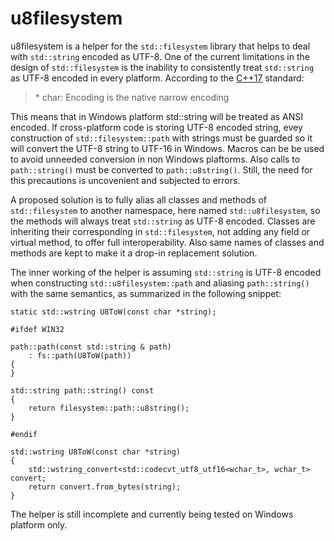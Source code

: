 # u8filesystem

u8filesystem is a helper for the `std::filesystem` library that helps to
deal with `std::string` encoded as UTF-8. One of the current limitations
in the design of `std::filesystem` is the inability to consistently treat
`std::string` as UTF-8 encoded in every platform. According to the
[C++17] standard:

> \* char: Encoding is the native narrow encoding

This means that in Windows platform std::string will be treated as ANSI
encoded. If cross-platform code is storing UTF-8 encoded string, evey
construction of `std::filesystem::path` with strings must be guarded so
it will convert the UTF-8 string to UTF-16 in Windows. Macros can be be
used to avoid unneeded conversion in non Windows plaftorms. Also calls to
`path::string()` must be converted to `path::u8string()`. Still, the need
for this precautions is uncovenient and subjected to errors.

A proposed solution is to fully alias all classes and methods of
`std::filesystem` to another namespace, here named `std::u8filesystem`,
so the methods will always treat `std::string` as UTF-8 encoded.
Classes are inheriting their corresponding in `std::filesystem`, not
adding any field or virtual method, to offer full interoperability. Also
same names of classes and methods are kept to make it a drop-in
replacement solution.

The inner working of the helper is assuming `std::string` is UTF-8
encoded when constructing `std::u8filesystem::path` and aliasing
`path::string()` with the same semantics, as summarized in the following
snippet:

```
static std::wstring U8ToW(const char *string);

#ifdef WIN32

path::path(const std::string & path)
    : fs::path(U8ToW(path))
{
}

std::string path::string() const
{
    return filesystem::path::u8string();
}

#endif

std::wstring U8ToW(const char *string)
{
    std::wstring_convert<std::codecvt_utf8_utf16<wchar_t>, wchar_t> convert;
    return convert.from_bytes(string);
}
```

The helper is still incomplete and currently being tested on Windows
platform only.

   [C++17]: http://www.open-std.org/jtc1/sc22/wg21/docs/papers/2016/p0218r1.html
